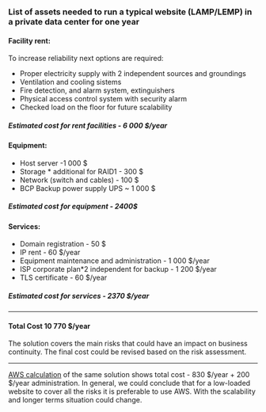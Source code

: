 ### List of assets needed to run a typical website (LAMP/LEMP) in a private data center for one year
#### Facility rent:  
 To increase reliability next options are required: 
* Proper electricity supply with 2 independent sources and groundings 
* Ventilation and cooling sistems
* Fire detection, and alarm system, extinguishers
* Physical access control system with security alarm
* Checked load on the floor for future scalability
##### Estimated cost for rent facilities - 6 000 $/year

#### Equipment:
* Host server -1 000 $
* Storage * additional for RAID1 - 300 $
* Network (switch and cables) - 100 $
* BCP Backup power supply UPS ~ 1 000 $
##### Estimated cost for equipment - 2400$

#### Services:
* Domain registration - 50 $ 
* IP rent - 60 $/year 
* Equipment maintenance and administration - 1 000 $/year 
* ISP corporate plan*2 independent for backup - 1 200 $/year
* TLS certificate - 60 $/year
##### Estimated cost for services - 2370 $/year
---
#### Total Cost 10 770 $/year
The solution covers the main risks that could have an impact on business continuity. The final cost could be revised based on the risk assessment.
___
[AWS calculation](https://calculator.aws/#/estimate?id=aec9339179da2876eca6632c24f980a704660159) of the same solution shows total cost - 830 $/year + 200 $/year administration.
In general, we could conclude that for a low-loaded website to cover all the risks it is preferable to use AWS. With the scalability and longer terms situation could change.